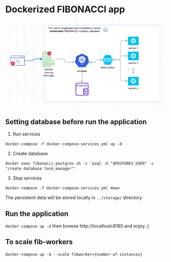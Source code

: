 # Dockerized FIBONACCI app
![](fibonacci-flow.png)

## Setting database before run the application
1. Run services
```
docker-compose -f docker-compose-services.yml up -d
```
2. Create database
```
docker exec fibonacci-postgres sh -c 'psql -U "$POSTGRES_USER" -c "create database task_manager"'
```
3. Stop services
```
docker-compose -f docker-compose-services.yml down
```
The persistent data will be stored locally in `../storage/` directory


## Run the application
`docker-compose up -d` then browse http://localhost:8180 and enjoy ;)

## To scale fib-workers
```
docker-compose up -d --scale fibworker={number-of-instances}
```